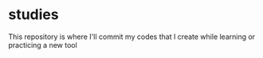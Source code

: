 # studies
This repository is where I'll commit my codes that I create while learning or practicing a new tool
